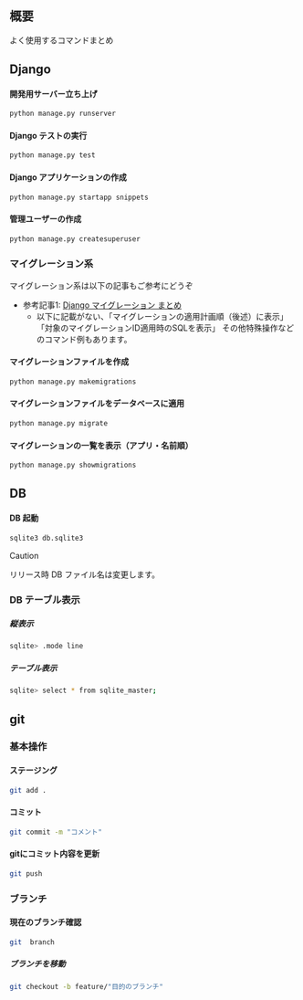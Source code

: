 ## 概要
よく使用するコマンドまとめ

## Django
#### 開発用サーバー立ち上げ
``` sh
python manage.py runserver
```

#### Django テストの実行
``` sh
python manage.py test
```

#### Django アプリケーションの作成
``` sh
python manage.py startapp snippets
```

#### 管理ユーザーの作成
``` sh
python manage.py createsuperuser
```

### マイグレーション系
マイグレーション系は以下の記事もご参考にどうぞ
- 参考記事1: [Django マイグレーション まとめ](https://qiita.com/okoppe8/items/c9f8372d5ac9a9679396)
  - 以下に記載がない、「マイグレーションの適用計画順（後述）に表示」「対象のマイグレーションID適用時のSQLを表示」 その他特殊操作などのコマンド例もあります。

#### マイグレーションファイルを作成
``` sh
python manage.py makemigrations
```

#### マイグレーションファイルをデータベースに適用
``` sh
python manage.py migrate
```

#### マイグレーションの一覧を表示（アプリ・名前順）
``` sh
python manage.py showmigrations
```

## DB
#### DB 起動
``` sh
sqlite3 db.sqlite3
```
> [!CAUTION]
> リリース時 DB ファイル名は変更します。

### DB テーブル表示
##### 縦表示
``` sh
sqlite> .mode line
```
##### テーブル表示
``` sh
sqlite> select * from sqlite_master;
```
## git
### 基本操作
#### ステージング
``` sh
git add . 
```
#### コミット
``` sh
git commit -m "コメント"
```
#### gitにコミット内容を更新
``` sh
git push
```
### ブランチ
#### 現在のブランチ確認
``` sh
git  branch
```
##### ブランチを移動
``` sh
git checkout -b feature/"目的のブランチ"
```
